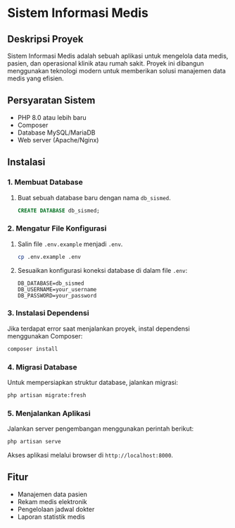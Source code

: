 # Sistem Informasi Medis

## Deskripsi Proyek
Sistem Informasi Medis adalah sebuah aplikasi untuk mengelola data medis, pasien, dan operasional klinik atau rumah sakit. Proyek ini dibangun menggunakan teknologi modern untuk memberikan solusi manajemen data medis yang efisien.

## Persyaratan Sistem
- PHP 8.0 atau lebih baru
- Composer
- Database MySQL/MariaDB
- Web server (Apache/Nginx)

## Instalasi

### 1. Membuat Database
1. Buat sebuah database baru dengan nama `db_sismed`.
   ```sql
   CREATE DATABASE db_sismed;
   ```

### 2. Mengatur File Konfigurasi
1. Salin file `.env.example` menjadi `.env`.
   ```bash
   cp .env.example .env
   ```
2. Sesuaikan konfigurasi koneksi database di dalam file `.env`:
   ```env
   DB_DATABASE=db_sismed
   DB_USERNAME=your_username
   DB_PASSWORD=your_password
   ```

### 3. Instalasi Dependensi
Jika terdapat error saat menjalankan proyek, instal dependensi menggunakan Composer:
```bash
composer install
```

### 4. Migrasi Database
Untuk mempersiapkan struktur database, jalankan migrasi:
```bash
php artisan migrate:fresh
```

### 5. Menjalankan Aplikasi
Jalankan server pengembangan menggunakan perintah berikut:
```bash
php artisan serve
```
Akses aplikasi melalui browser di `http://localhost:8000`.

## Fitur
- Manajemen data pasien
- Rekam medis elektronik
- Pengelolaan jadwal dokter
- Laporan statistik medis 
